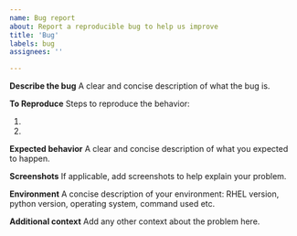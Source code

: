 ```yaml
---
name: Bug report
about: Report a reproducible bug to help us improve
title: 'Bug'
labels: bug
assignees: ''

---
```


**Describe the bug**
A clear and concise description of what the bug is.

**To Reproduce**
Steps to reproduce the behavior:
1. <!-- Replace this text --!>
2. <!-- Replace this text --!>

**Expected behavior**
A clear and concise description of what you expected to happen.

**Screenshots**
If applicable, add screenshots to help explain your problem.

**Environment**
A concise description of your environment: RHEL version,
python version, operating system, command used etc.

**Additional context**
Add any other context about the problem here.